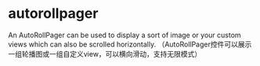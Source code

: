 # autorollpager
An AutoRollPager can be used to display a sort of image or your custom views which can also be scrolled horizontally.
（AutoRollPager控件可以展示一组轮播图或一组自定义view，可以横向滑动，支持无限模式）
